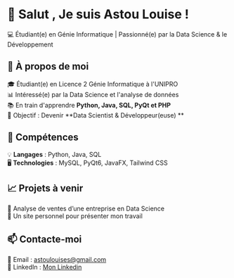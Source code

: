 # 👋 Salut , Je suis Astou Louise !

💻 Étudiant(e) en Génie Informatique | Passionné(e) par la Data Science & le Développement

## 🚀 À propos de moi
🎓 Étudiant(e) en Licence 2 Génie Informatique à l'UNIPRO  
📊 Intéressé(e) par la Data Science et l'analyse de données  
📚 En train d'apprendre **Python, Java, SQL, PyQt et PHP**  
🎯 Objectif : Devenir **Data Scientist & Développeur(euse) **  

## 🔧 Compétences
💡 **Langages** : Python, Java, SQL  
🖥️ **Technologies** : MySQL, PyQt6, JavaFX, Tailwind CSS   

## 📈 Projets à venir
🔹 Analyse de ventes d’une entreprise en Data Science   
🔹 Un site personnel pour présenter mon travail  

## 📫 Contacte-moi
📩 Email : astoulouises@gmail.com  
💼 LinkedIn : [Mon Linkedin](https://www.linkedin.com/in/astou-louise-seck-16720328a)  
